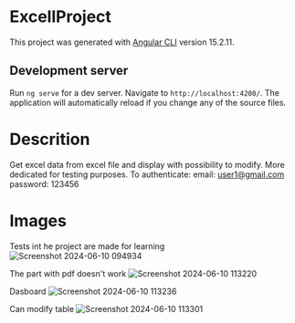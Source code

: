 # ExcellProject

This project was generated with [Angular CLI](https://github.com/angular/angular-cli) version 15.2.11.

## Development server

Run `ng serve` for a dev server. Navigate to `http://localhost:4200/`. The application will automatically reload if you change any of the source files.

# Descrition

Get excel data from excel file and display with possibility to modify. More dedicated for testing purposes.
To authenticate:
    email: user1@gmail.com
    password: 123456
    
# Images
Tests int he project are made for learning
![Screenshot 2024-06-10 094934](https://github.com/IrinnAGrig/ExcelProject/assets/98234061/294c23d1-e35e-4495-8683-e98bada30aaf)

The part with pdf doesn't work
![Screenshot 2024-06-10 113220](https://github.com/IrinnAGrig/ExcelProject/assets/98234061/3b7cff48-b80e-4d05-bd27-d72122364d48)

Dasboard
![Screenshot 2024-06-10 113236](https://github.com/IrinnAGrig/ExcelProject/assets/98234061/7f203b65-7a29-42eb-85f0-1c4fc12c5635)

Can modify table
![Screenshot 2024-06-10 113301](https://github.com/IrinnAGrig/ExcelProject/assets/98234061/ab9c9d87-cd37-4016-9d4a-ef3d1f04c1c7)
